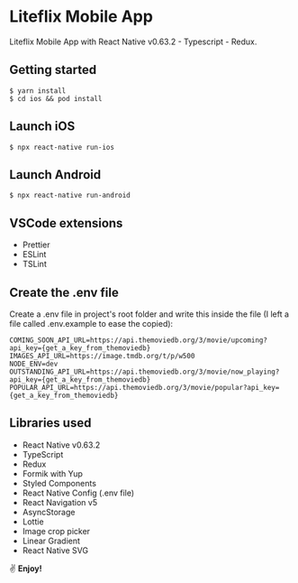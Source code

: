 # Liteflix Mobile App

Liteflix Mobile App with React Native v0.63.2 - Typescript - Redux.

## Getting started

```
$ yarn install
$ cd ios && pod install
```
## Launch iOS
```
$ npx react-native run-ios
```

## Launch Android
```
$ npx react-native run-android
```

## VSCode extensions

- Prettier
- ESLint
- TSLint

## Create the .env file

Create a .env file in project's root folder and write this inside the file (I left a file called .env.example to ease the copied):

```
COMING_SOON_API_URL=https://api.themoviedb.org/3/movie/upcoming?api_key={get_a_key_from_themoviedb}
IMAGES_API_URL=https://image.tmdb.org/t/p/w500
NODE_ENV=dev
OUTSTANDING_API_URL=https://api.themoviedb.org/3/movie/now_playing?api_key={get_a_key_from_themoviedb}
POPULAR_API_URL=https://api.themoviedb.org/3/movie/popular?api_key={get_a_key_from_themoviedb}
```
## Libraries used

- React Native v0.63.2
- TypeScript
- Redux
- Formik with Yup
- Styled Components
- React Native Config (.env file)
- React Navigation v5
- AsyncStorage
- Lottie
- Image crop picker 
- Linear Gradient
- React Native SVG

:v: **Enjoy!**
